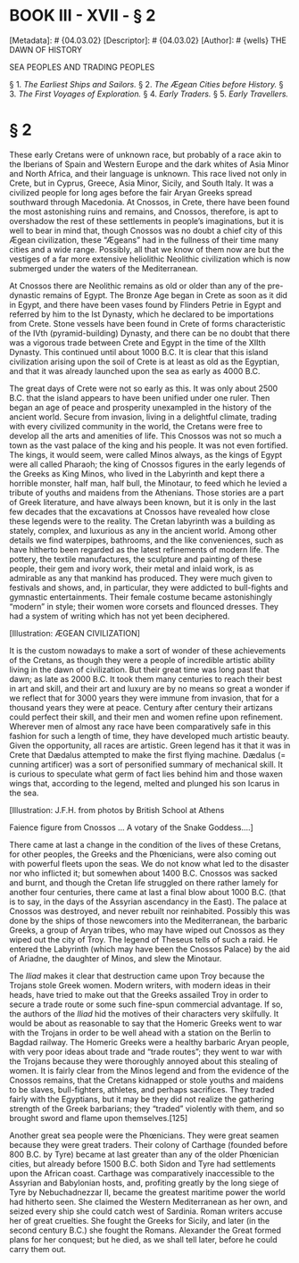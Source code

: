 # BOOK III - XVII - § 2
[Metadata]: # {04.03.02}
[Descriptor]: # {04.03.02}
[Author]: # {wells}
THE DAWN OF HISTORY

SEA PEOPLES AND TRADING PEOPLES

§ 1. _The Earliest Ships and Sailors._ § 2. _The Ægean Cities      before
History._ § 3. _The First Voyages of Exploration._ § 4.      _Early Traders._ §
5. _Early Travellers._

# § 2
These early Cretans were of unknown race, but probably of a race akin to the
Iberians of Spain and Western Europe and the dark whites of Asia Minor and
North Africa, and their language is unknown. This race lived not only in Crete,
but in Cyprus, Greece, Asia Minor, Sicily, and South Italy. It was a civilized
people for long ages before the fair Aryan Greeks spread southward through
Macedonia. At Cnossos, in Crete, there have been found the most astonishing
ruins and remains, and Cnossos, therefore, is apt to overshadow the rest of
these settlements in people’s imaginations, but it is well to bear in mind
that, though Cnossos was no doubt a chief city of this Ægean civilization,
these “Ægeans” had in the fullness of their time many cities and a wide range.
Possibly, all that we know of them now are but the vestiges of a far more
extensive heliolithic Neolithic civilization which is now submerged under the
waters of the Mediterranean.

At Cnossos there are Neolithic remains as old or older than any of the
pre-dynastic remains of Egypt. The Bronze Age began in Crete as soon as it did
in Egypt, and there have been vases found by Flinders Petrie in Egypt and
referred by him to the Ist Dynasty, which he declared to be importations from
Crete. Stone vessels have been found in Crete of forms characteristic of the
IVth (pyramid-building) Dynasty, and there can be no doubt that there was a
vigorous trade between Crete and Egypt in the time of the XIIth Dynasty. This
continued until about 1000 B.C. It is clear that this island civilization
arising upon the soil of Crete is at least as old as the Egyptian, and that it
was already launched upon the sea as early as 4000 B.C.

The great days of Crete were not so early as this. It was only about 2500 B.C.
that the island appears to have been unified under one ruler. Then began an age
of peace and prosperity unexampled in the history of the ancient world. Secure
from invasion, living in a delightful climate, trading with every civilized
community in the world, the Cretans were free to develop all the arts and
amenities of life. This Cnossos was not so much a town as the vast palace of
the king and his people. It was not even fortified. The kings, it would seem,
were called Minos always, as the kings of Egypt were all called Pharaoh; the
king of Cnossos figures in the early legends of the Greeks as King Minos, who
lived in the Labyrinth and kept there a horrible monster, half man, half bull,
the Minotaur, to feed which he levied a tribute of youths and maidens from the
Athenians. Those stories are a part of Greek literature, and have always been
known, but it is only in the last few decades that the excavations at Cnossos
have revealed how close these legends were to the reality. The Cretan labyrinth
was a building as stately, complex, and luxurious as any in the ancient world.
Among other details we find waterpipes, bathrooms, and the like conveniences,
such as have hitherto been regarded as the latest refinements of modern life.
The pottery, the textile manufactures, the sculpture and painting of these
people, their gem and ivory work, their metal and inlaid work, is as admirable
as any that mankind has produced. They were much given to festivals and shows,
and, in particular, they were addicted to bull-fights and gymnastic
entertainments. Their female costume became astonishingly “modern” in style;
their women wore corsets and flounced dresses. They had a system of writing
which has not yet been deciphered.

[Illustration: ÆGEAN CIVILIZATION]

It is the custom nowadays to make a sort of wonder of these achievements of the
Cretans, as though they were a people of incredible artistic ability living in
the dawn of civilization. But their great time was long past that dawn; as late
as 2000 B.C. It took them many centuries to reach their best in art and skill,
and their art and luxury are by no means so great a wonder if we reflect that
for 3000 years they were immune from invasion, that for a thousand years they
were at peace. Century after century their artizans could perfect their skill,
and their men and women refine upon refinement. Wherever men of almost any race
have been comparatively safe in this fashion for such a length of time, they
have developed much artistic beauty. Given the opportunity, all races are
artistic. Green legend has it that it was in Crete that Dædalus attempted to
make the first flying machine. Dædalus (= cunning artificer) was a sort of
personified summary of mechanical skill. It is curious to speculate what germ
of fact lies behind him and those waxen wings that, according to the legend,
melted and plunged his son Icarus in the sea.

[Illustration: J.F.H. from photos by British School at Athens

Faience figure from Cnossos ... A votary of the Snake Goddess....]

There came at last a change in the condition of the lives of these Cretans, for
other peoples, the Greeks and the Phœnicians, were also coming out with
powerful fleets upon the seas. We do not know what led to the disaster nor who
inflicted it; but somewhen about 1400 B.C. Cnossos was sacked and burnt, and
though the Cretan life struggled on there rather lamely for another four
centuries, there came at last a final blow about 1000 B.C. (that is to say, in
the days of the Assyrian ascendancy in the East). The palace at Cnossos was
destroyed, and never rebuilt nor reinhabited. Possibly this was done by the
ships of those newcomers into the Mediterranean, the barbaric Greeks, a group
of Aryan tribes, who may have wiped out Cnossos as they wiped out the city of
Troy. The legend of Theseus tells of such a raid. He entered the Labyrinth
(which may have been the Cnossos Palace) by the aid of Ariadne, the daughter of
Minos, and slew the Minotaur.

The _Iliad_ makes it clear that destruction came upon Troy because the Trojans
stole Greek women. Modern writers, with modern ideas in their heads, have tried
to make out that the Greeks assailed Troy in order to secure a trade route or
some such fine-spun commercial advantage. If so, the authors of the _Iliad_ hid
the motives of their characters very skilfully. It would be about as reasonable
to say that the Homeric Greeks went to war with the Trojans in order to be well
ahead with a station on the Berlin to Bagdad railway. The Homeric Greeks were a
healthy barbaric Aryan people, with very poor ideas about trade and “trade
routes”; they went to war with the Trojans because they were thoroughly annoyed
about this stealing of women. It is fairly clear from the Minos legend and from
the evidence of the Cnossos remains, that the Cretans kidnapped or stole youths
and maidens to be slaves, bull-fighters, athletes, and perhaps sacrifices. They
traded fairly with the Egyptians, but it may be they did not realize the
gathering strength of the Greek barbarians; they “traded” violently with them,
and so brought sword and flame upon themselves.[125]

Another great sea people were the Phœnicians. They were great seamen because
they were great traders. Their colony of Carthage (founded before 800 B.C. by
Tyre) became at last greater than any of the older Phœnician cities, but
already before 1500 B.C. both Sidon and Tyre had settlements upon the African
coast. Carthage was comparatively inaccessible to the Assyrian and Babylonian
hosts, and, profiting greatly by the long siege of Tyre by Nebuchadnezzar II,
became the greatest maritime power the world had hitherto seen. She claimed the
Western Mediterranean as her own, and seized every ship she could catch west of
Sardinia. Roman writers accuse her of great cruelties. She fought the Greeks
for Sicily, and later (in the second century B.C.) she fought the Romans.
Alexander the Great formed plans for her conquest; but he died, as we shall
tell later, before he could carry them out.

